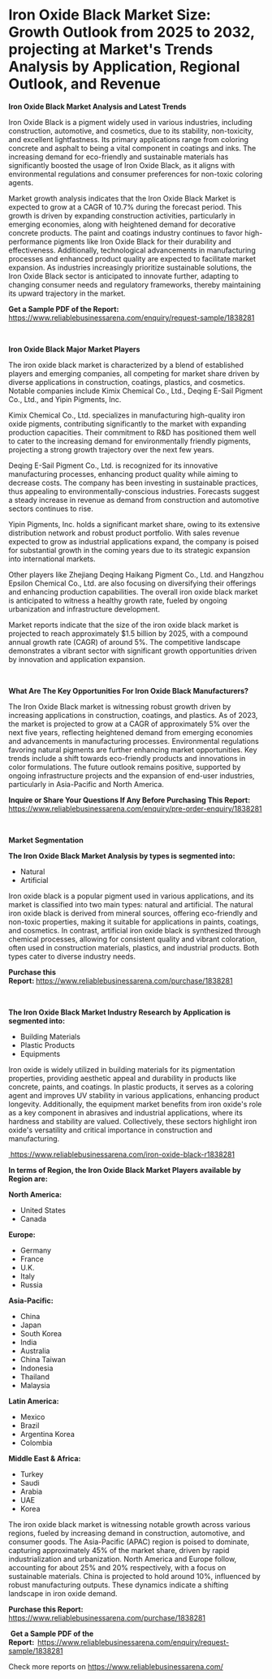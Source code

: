 <p><h1>Iron Oxide Black Market Size: Growth Outlook from 2025 to 2032, projecting at Market's Trends Analysis by Application, Regional Outlook, and Revenue</h1></p><p><strong>Iron Oxide Black Market Analysis and Latest Trends</strong></p>
<p><p>Iron Oxide Black is a pigment widely used in various industries, including construction, automotive, and cosmetics, due to its stability, non-toxicity, and excellent lightfastness. Its primary applications range from coloring concrete and asphalt to being a vital component in coatings and inks. The increasing demand for eco-friendly and sustainable materials has significantly boosted the usage of Iron Oxide Black, as it aligns with environmental regulations and consumer preferences for non-toxic coloring agents.</p><p>Market growth analysis indicates that the Iron Oxide Black Market is expected to grow at a CAGR of 10.7% during the forecast period. This growth is driven by expanding construction activities, particularly in emerging economies, along with heightened demand for decorative concrete products. The paint and coatings industry continues to favor high-performance pigments like Iron Oxide Black for their durability and effectiveness. Additionally, technological advancements in manufacturing processes and enhanced product quality are expected to facilitate market expansion. As industries increasingly prioritize sustainable solutions, the Iron Oxide Black sector is anticipated to innovate further, adapting to changing consumer needs and regulatory frameworks, thereby maintaining its upward trajectory in the market.</p></p>
<p><strong>Get a Sample PDF of the Report:&nbsp;</strong> <a href="https://www.reliablebusinessarena.com/enquiry/request-sample/1838281?utm_campaign=1143&utm_medium=2&utm_source=Github&utm_content=ia&utm_term=31012025&utm_id=iron-oxide-black">https://www.reliablebusinessarena.com/enquiry/request-sample/1838281</a></p>
<p>&nbsp;</p>
<p><strong>Iron Oxide Black Major Market Players</strong></p>
<p><p>The iron oxide black market is characterized by a blend of established players and emerging companies, all competing for market share driven by diverse applications in construction, coatings, plastics, and cosmetics. Notable companies include Kimix Chemical Co., Ltd., Deqing E-Sail Pigment Co., Ltd., and Yipin Pigments, Inc.</p><p>Kimix Chemical Co., Ltd. specializes in manufacturing high-quality iron oxide pigments, contributing significantly to the market with expanding production capacities. Their commitment to R&D has positioned them well to cater to the increasing demand for environmentally friendly pigments, projecting a strong growth trajectory over the next few years.</p><p>Deqing E-Sail Pigment Co., Ltd. is recognized for its innovative manufacturing processes, enhancing product quality while aiming to decrease costs. The company has been investing in sustainable practices, thus appealing to environmentally-conscious industries. Forecasts suggest a steady increase in revenue as demand from construction and automotive sectors continues to rise.</p><p>Yipin Pigments, Inc. holds a significant market share, owing to its extensive distribution network and robust product portfolio. With sales revenue expected to grow as industrial applications expand, the company is poised for substantial growth in the coming years due to its strategic expansion into international markets.</p><p>Other players like Zhejiang Deqing Haikang Pigment Co., Ltd. and Hangzhou Epsilon Chemical Co., Ltd. are also focusing on diversifying their offerings and enhancing production capabilities. The overall iron oxide black market is anticipated to witness a healthy growth rate, fueled by ongoing urbanization and infrastructure development.</p><p>Market reports indicate that the size of the iron oxide black market is projected to reach approximately $1.5 billion by 2025, with a compound annual growth rate (CAGR) of around 5%. The competitive landscape demonstrates a vibrant sector with significant growth opportunities driven by innovation and application expansion.</p></p>
<p>&nbsp;</p>
<p><strong>What Are The Key Opportunities For Iron Oxide Black Manufacturers?</strong></p>
<p><p>The Iron Oxide Black market is witnessing robust growth driven by increasing applications in construction, coatings, and plastics. As of 2023, the market is projected to grow at a CAGR of approximately 5% over the next five years, reflecting heightened demand from emerging economies and advancements in manufacturing processes. Environmental regulations favoring natural pigments are further enhancing market opportunities. Key trends include a shift towards eco-friendly products and innovations in color formulations. The future outlook remains positive, supported by ongoing infrastructure projects and the expansion of end-user industries, particularly in Asia-Pacific and North America.</p></p>
<p><strong>Inquire or Share Your Questions If Any Before Purchasing This Report:</strong> <a href="https://www.reliablebusinessarena.com/enquiry/pre-order-enquiry/1838281?utm_campaign=1143&utm_medium=2&utm_source=Github&utm_content=ia&utm_term=31012025&utm_id=iron-oxide-black">https://www.reliablebusinessarena.com/enquiry/pre-order-enquiry/1838281</a></p>
<p>&nbsp;</p>
<p><strong>Market Segmentation</strong></p>
<p><strong>The Iron Oxide Black Market Analysis by types is segmented into:</strong></p>
<p><ul><li>Natural</li><li>Artificial</li></ul></p>
<p><p>Iron oxide black is a popular pigment used in various applications, and its market is classified into two main types: natural and artificial. The natural iron oxide black is derived from mineral sources, offering eco-friendly and non-toxic properties, making it suitable for applications in paints, coatings, and cosmetics. In contrast, artificial iron oxide black is synthesized through chemical processes, allowing for consistent quality and vibrant coloration, often used in construction materials, plastics, and industrial products. Both types cater to diverse industry needs.</p></p>
<p><strong>Purchase this Report:&nbsp;</strong><a href="https://www.reliablebusinessarena.com/purchase/1838281?utm_campaign=1143&utm_medium=2&utm_source=Github&utm_content=ia&utm_term=31012025&utm_id=iron-oxide-black">https://www.reliablebusinessarena.com/purchase/1838281</a></p>
<p>&nbsp;</p>
<p><strong>The Iron Oxide Black Market Industry Research by Application is segmented into:</strong></p>
<p><ul><li>Building Materials</li><li>Plastic Products</li><li>Equipments</li></ul></p>
<p><p>Iron oxide is widely utilized in building materials for its pigmentation properties, providing aesthetic appeal and durability in products like concrete, paints, and coatings. In plastic products, it serves as a coloring agent and improves UV stability in various applications, enhancing product longevity. Additionally, the equipment market benefits from iron oxide's role as a key component in abrasives and industrial applications, where its hardness and stability are valued. Collectively, these sectors highlight iron oxide's versatility and critical importance in construction and manufacturing.</p></p>
<p><a href="https://www.reliablebusinessarena.com/iron-oxide-black-r1838281?utm_campaign=1143&utm_medium=2&utm_source=Github&utm_content=ia&utm_term=31012025&utm_id=iron-oxide-black">&nbsp;https://www.reliablebusinessarena.com/iron-oxide-black-r1838281</a></p>
<p><strong>In terms of Region, the Iron Oxide Black Market Players available by Region are:</strong></p>
<p>
    <p> <strong> North America: </strong>
        <ul>
            <li>United States</li>
            <li>Canada</li>
        </ul>
        </p> 
    <p> <strong> Europe: </strong>
        <ul>
            <li>Germany</li>
            <li>France</li>
            <li>U.K.</li>
            <li>Italy</li>
            <li>Russia</li>
        </ul>
        </p> 
    <p> <strong> Asia-Pacific: </strong>
        <ul>
            <li>China</li>
            <li>Japan</li>
            <li>South Korea</li>
            <li>India</li>
            <li>Australia</li>
            <li>China Taiwan</li>
            <li>Indonesia</li>
            <li>Thailand</li>
            <li>Malaysia</li>
        </ul>
        </p> 
    <p> <strong> Latin America: </strong>
        <ul>
            <li>Mexico</li>
            <li>Brazil</li>
            <li>Argentina Korea</li>
            <li>Colombia</li>
        </ul>
        </p> 
    <p> <strong> Middle East & Africa: </strong>
        <ul>
            <li>Turkey</li>
            <li>Saudi</li>
            <li>Arabia</li>
            <li>UAE</li>
            <li>Korea</li>
        </ul>
    </p>
    </p>
<p><p>The iron oxide black market is witnessing notable growth across various regions, fueled by increasing demand in construction, automotive, and consumer goods. The Asia-Pacific (APAC) region is poised to dominate, capturing approximately 45% of the market share, driven by rapid industrialization and urbanization. North America and Europe follow, accounting for about 25% and 20% respectively, with a focus on sustainable materials. China is projected to hold around 10%, influenced by robust manufacturing outputs. These dynamics indicate a shifting landscape in iron oxide demand.</p></p>
<p><strong>Purchase this Report: </strong><a href="https://www.reliablebusinessarena.com/purchase/1838281?utm_campaign=1143&utm_medium=2&utm_source=Github&utm_content=ia&utm_term=31012025&utm_id=iron-oxide-black">https://www.reliablebusinessarena.com/purchase/1838281</a></p>
<p>&nbsp;<strong>Get a Sample PDF of the Report:&nbsp;&nbsp;</strong><a href="https://www.reliablebusinessarena.com/enquiry/request-sample/1838281?utm_campaign=1143&utm_medium=2&utm_source=Github&utm_content=ia&utm_term=31012025&utm_id=iron-oxide-black">https://www.reliablebusinessarena.com/enquiry/request-sample/1838281</a></p>
<p><strong></strong></p>
<p>Check more reports on <a href="https://www.reliablebusinessarena.com/?utm_campaign=1143&utm_medium=2&utm_source=Github&utm_content=ia&utm_term=31012025&utm_id=iron-oxide-black">https://www.reliablebusinessarena.com/</a></p>